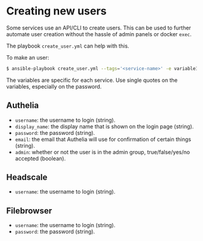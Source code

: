 # Creating new users

Some services use an API/CLI to create users. This can be used to further
automate user creation without the hassle of admin panels or docker `exec`.

The playbook `create_user.yml` can help with this.

To make an user:

```sh
$ ansible-playbook create_user.yml --tags='<service-name>' -e variable1='<variable1>' -e variable2='<variable2>' # etc.
```

The variables are specific for each service. Use single quotes on the
variables, especially on the password.

## Authelia

- `username`: the username to login (string).
- `display_name`: the display name that is shown on the login page (string).
- `password`: the password (string).
- `email`: the email that Authelia will use for confirmation of certain things (string).
- `admin`: whether or not the user is in the admin group, true/false/yes/no accepted (boolean).

## Headscale

- `username`: the username to login (string).

## Filebrowser

- `username`: the username to login (string).
- `password`: the password (string).
